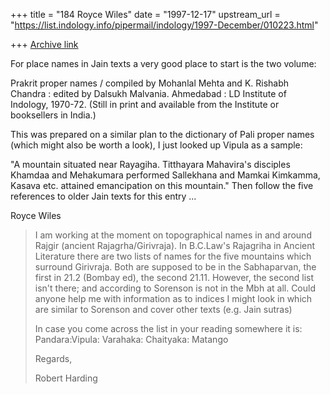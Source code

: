 +++
title = "184 Royce Wiles"
date = "1997-12-17"
upstream_url = "https://list.indology.info/pipermail/indology/1997-December/010223.html"

+++
[Archive link](https://list.indology.info/pipermail/indology/1997-December/010223.html)

For place names in Jain texts a very good place to start is the two volume:

Prakrit proper names / compiled by Mohanlal Mehta and K. Rishabh Chandra :
edited by Dalsukh Malvania. Ahmedabad : LD Institute of Indology, 1970-72.
(Still in print and available from the Institute or booksellers in India.)

This was prepared on a similar plan to the dictionary of Pali proper names
(which might also be worth a look), I just looked up Vipula as a sample:

"A mountain situated near Rayagiha. Titthayara Mahavira's disciples Khamdaa
and Mehakumara performed Sallekhana and Mamkai Kimkamma, Kasava etc.
attained emancipation on this mountain." Then follow the five references to
older Jain texts for this entry ...

Royce Wiles

>I am working at the moment on topographical names in and around Rajgir
>(ancient Rajagrha/Girivraja).  In B.C.Law's Rajagriha in Ancient
>Literature there are two lists of names for the five mountains which
>surround Girivraja.  Both are supposed to be in the Sabhaparvan, the first
>in 21.2 (Bombay ed), the second 21.11.  However, the second list isn't
>there; and according to Sorenson is not in the Mbh at all.  Could anyone
>help me with information as to indices I might look in which are
>similar to Sorenson and cover other texts (e.g. Jain sutras)
>
>In case you come across the list in your reading somewhere it is:
>Pandara:Vipula: Varahaka: Chaityaka: Matango
>
>Regards,
>
>Robert Harding



